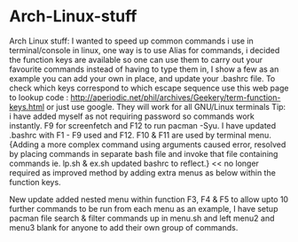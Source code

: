 # Arch-Linux-stuff
Arch Linux stuff: 
I wanted to speed up common commands i use in terminal/console in linux, one way is to use Alias for commands, i decided the function keys are available so one can use them to carry out your favourite commands instead of having to type them in, I show a few as an example you can add your own in place, and update your .bashrc file. 
To check which keys correspond to which escape sequence use this web page to lookup code : http://aperiodic.net/phil/archives/Geekery/term-function-keys.html or just use google.
They will work for all GNU/Linux terminals
Tip: i have added myself as not requiring password so commands work instantly. F9 for screenfetch and F12 to run pacman -Syu.
I have updated .bashrc with F1 - F9 used and F12. F10 & F11 are used by terminal menu.
{Adding a more complex command using arguments caused error, resolved by placing commands in separate bash file and invoke that file containing commands ie. lp.sh & ex.sh updated bashrc to reflect.} << no longer required as improved method by adding extra menus as below within the function keys.


New update added nested menu within function F3, F4 & F5 to allow upto 10 further commands to be run from each menu as an example,
I have setup pacman file search & filter commands up in menu.sh and left menu2 and menu3 blank for anyone to add their own group of commands.
